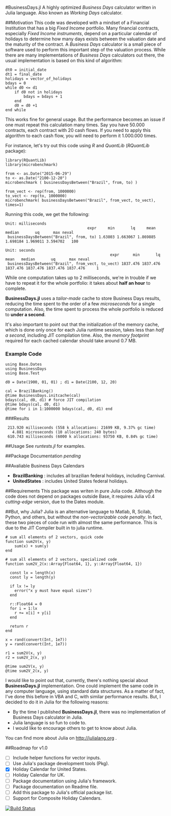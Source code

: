 #BusinessDays.jl
A highly optimized *Business Days* calculator written in Julia language.
Also known as *Working Days* calculator.

##Motivation
This code was developed with a mindset of a Financial Institution that has a big *Fixed Income* portfolio. Many financial contracts, especially *Fixed Income instruments*, depend on a particular calendar of holidays to determine how many days exists between the valuation date and the maturity of the contract. A *Business Days* calculator is a small piece of software used to perform this important step of the valuation process.
While there are many implementations of *Business Days* calculators out there, the usual implementation is based on this kind of algorithm:

```
dt0 = initial_date
dt1 = final_date
holidays = vector_of_holidays
bdays = 0
while d0 <= d1
	if d0 not in holidays
		bdays = bdays + 1
	end
	d0 = d0 +1
end while
```

This works fine for general usage. But the performance becomes an issue if one must repeat this calculation many times. Say you have 50.000 contracts, each contract with 20 cash flows. If you need to apply this algorithm to each cash flow, you will need to perform it 1.000.000 times.

For instance, let's try out this code using *R* and *QuantLib* (*RQuantLib* package):
```
library(RQuantLib)
library(microbenchmark)

from <- as.Date("2015-06-29")
to <- as.Date("2100-12-20")
microbenchmark ( businessDaysBetween("Brazil", from, to) )

from_vect <- rep(from, 1000000)
to_vect <- rep(to, 1000000)
microbenchmark( businessDaysBetween("Brazil", from_vect, to_vect), times=1)
```

Running this code, we get the following:
```
Unit: milliseconds
                                    expr     min       lq     mean   median       uq      max neval
 businessDaysBetween("Brazil", from, to) 1.63803 1.663067 1.869885 1.698184 1.969011 3.594702   100

Unit: seconds
                                              expr      min       lq     mean   median       uq      max neval
 businessDaysBetween("Brazil", from_vect, to_vect) 1837.476 1837.476 1837.476 1837.476 1837.476 1837.476     1

```

While one computation takes up to 2 milliseconds, we're in trouble if we have to repeat it for the whole portfolio: it takes about **half an hour** to complete.

**BusinessDays.jl** uses a *tailor-made* cache to store Business Days results, reducing the time spent to the order of a few *microseconds* for a single computation. Also, the time spent to process the whole portfolio is reduced to **under a second**.

It's also important to point out that the initialization of the memory cache, which is done only once for each Julia runtime session, takes less than *half a second*, including JIT compilation time. Also, the *memory footprint* required for each cached calendar should take around 0.7 MB.

### Example Code
```
using Base.Dates
using BusinessDays
using Base.Test

d0 = Date(1900, 01, 01) ; d1 = Date(2100, 12, 20)

cal = BrazilBanking()
@time BusinessDays.initcache(cal)
bdays(cal, d0, d1) # force JIT compilation
@time bdays(cal, d0, d1)
@time for i in 1:1000000 bdays(cal, d0, d1) end
```

###Results
```
 213.920 milliseconds (558 k allocations: 21699 KB, 9.37% gc time)
   4.881 microseconds (10 allocations: 240 bytes)
 610.743 milliseconds (6000 k allocations: 93750 KB, 0.84% gc time)
 ```

##Usage
See *runtests.jl* for examples.

##Package Documentation
*pending*

##Avaliable Business Days Calendars
* **BrazilBanking** : includes all brazilian federal holidays, including Carnival.
* **UnitedStates** : includes United States federal holidays.

##Requirements
This package was writen in pure Julia code.
Although the code does not depend on packages outside Base, it requires Julia v0.4 *cutting-edge* version, due to the Dates module.

##But, why Julia?
Julia is an alternative language to Matlab, R, Scilab, Python, and others, but without the *non-vectorizable code penalty*. In fact, these two pieces of code run with almost the same performance. This is due to the JIT Compiler built in to julia runtime.

```
# sum all elements of 2 vectors, quick code
function sum2V(x, y)
	sum(x) + sum(y)
end

# sum all elements of 2 vectors, specialized code
function sum2V_2(x::Array{Float64, 1}, y::Array{Float64, 1})

  const lx = length(x)
  const ly = length(y)
  
  if lx != ly
    error("x y must have equal sizes")
  end
  
  r::Float64 = 0
  for i = 1:lx
    r += x[i] + y[i]
  end
  
  return r
end

x = rand(convert(Int, 1e7))
y = rand(convert(Int, 1e7))

r1 = sum2V(x, y)
r2 = sum2V_2(x, y)

@time sum2V(x, y)
@time sum2V_2(x, y)
```

I would like to point out that, currently, there's nothing special about **BusinessDays.jl** implementation. One could implement the same code in any computer language, using standard data structures. As a matter of fact, I've done this before in VBA and C, with similar performance results. But, I decided to do it in Julia for the following reasons:
* By the time I published **BusinessDays.jl**, there was no implementation of Business Days calculator in Julia.
* Julia language is so fun to code to.
* I would like to encourage others to get to know about Julia.

You can find more about Julia on http://julialang.org .

##Roadmap for v1.0
- [ ] Include helper functions for vector inputs.
- [ ] Use Julia's package development tools (Pkg).
- [x] Holiday Calendar for United States.
- [ ] Holiday Calendar for UK.
- [ ] Package documentation using Julia's framework.
- [ ] Package documentation on Readme file.
- [ ] Add this package to Julia's official package list.
- [ ] Support for Composite Holiday Calendars.

[![Build Status](https://travis-ci.org/felipenoris/BusinessDays.jl.svg?branch=master)](https://travis-ci.org/felipenoris/BusinessDays.jl)

